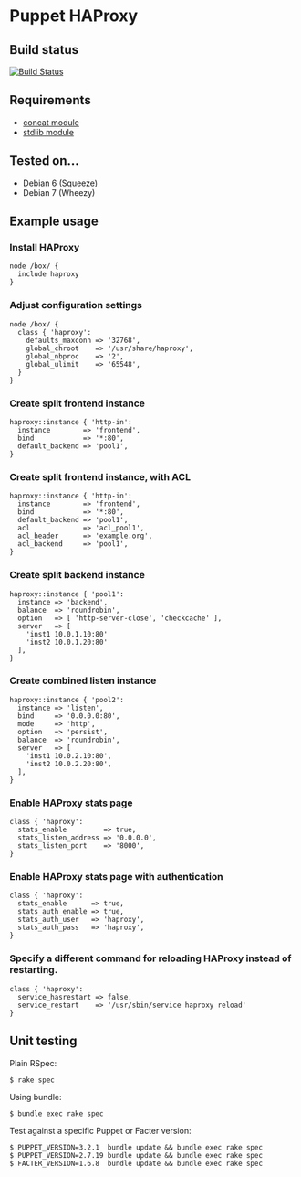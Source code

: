 # Puppet HAProxy

## Build status

[![Build Status](https://travis-ci.org/arioch/puppet-haproxy.png?branch=master)](https://travis-ci.org/arioch/puppet-haproxy)

## Requirements

* [concat module](https://github.com/ripienaar/puppet-concat)
* [stdlib module](https://github.com/puppetlabs/puppetlabs-stdlib)

## Tested on...

* Debian 6 (Squeeze)
* Debian 7 (Wheezy)

## Example usage

### Install HAProxy

    node /box/ {
      include haproxy
    }

### Adjust configuration settings

    node /box/ {
      class { 'haproxy':
        defaults_maxconn => '32768',
        global_chroot    => '/usr/share/haproxy',
        global_nbproc    => '2',
        global_ulimit    => '65548',
      }
    }

### Create split frontend instance

    haproxy::instance { 'http-in':
      instance        => 'frontend',
      bind            => '*:80',
      default_backend => 'pool1',
    }

### Create split frontend instance, with ACL

    haproxy::instance { 'http-in':
      instance        => 'frontend',
      bind            => '*:80',
      default_backend => 'pool1',
      acl             => 'acl_pool1',
      acl_header      => 'example.org',
      acl_backend     => 'pool1',
    }

### Create split backend instance

    haproxy::instance { 'pool1':
      instance => 'backend',
      balance  => 'roundrobin',
      option   => [ 'http-server-close', 'checkcache' ],
      server   => [
        'inst1 10.0.1.10:80'
        'inst2 10.0.1.20:80'
      ],
    }

### Create combined listen instance

    haproxy::instance { 'pool2':
      instance => 'listen',
      bind     => '0.0.0.0:80',
      mode     => 'http',
      option   => 'persist',
      balance  => 'roundrobin',
      server   => [
        'inst1 10.0.2.10:80',
        'inst2 10.0.2.20:80',
      ],
    }

### Enable HAProxy stats page

    class { 'haproxy':
      stats_enable         => true,
      stats_listen_address => '0.0.0.0',
      stats_listen_port    => '8000',
    }

### Enable HAProxy stats page with authentication

    class { 'haproxy':
      stats_enable      => true,
      stats_auth_enable => true,
      stats_auth_user   => 'haproxy',
      stats_auth_pass   => 'haproxy',
    }

### Specify a different command for reloading HAProxy instead of restarting.

    class { 'haproxy':
      service_hasrestart => false,
      service_restart    => '/usr/sbin/service haproxy reload'
    }

## Unit testing

Plain RSpec:

    $ rake spec

Using bundle:

    $ bundle exec rake spec

Test against a specific Puppet or Facter version:

    $ PUPPET_VERSION=3.2.1  bundle update && bundle exec rake spec
    $ PUPPET_VERSION=2.7.19 bundle update && bundle exec rake spec
    $ FACTER_VERSION=1.6.8  bundle update && bundle exec rake spec

